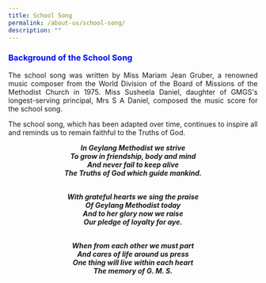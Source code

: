 ```yaml
---
title: School Song
permalink: /about-us/school-song/
description: ""
---
```

<h3 style="color:blue;">Background of the School Song</h3>

<p style="text-align: justify;">The school song was written by Miss Mariam Jean Gruber, a renowned music composer from the World Division of the Board of Missions of the Methodist Church in 1975. Miss Susheela Daniel, daughter of GMGS's longest-serving principal, Mrs S A Daniel, composed the music score for the school song.

</p><p style="text-align: justify;">The school song, which has been adapted over time, continues to inspire all and reminds us to remain faithful to the Truths of God.

</p><center>
<strong><i>In Geylang Methodist we strive </i></strong> <br>
<strong><i>To grow in friendship, body and mind</i></strong> <br>
<strong><i>And never fail to keep alive</i></strong> <br>
<strong><i>The Truths of God which guide mankind. </i></strong> <br><br>

<strong><i>With grateful hearts we sing the praise </i></strong> <br>
<strong><i>Of Geylang Methodist today </i></strong> <br>
<strong><i>And to her glory now we raise </i></strong> <br>
<strong><i>Our pledge of loyalty for aye. </i></strong><br><br>

<strong><i>When from each other we must part </i></strong> <br> 
<strong><i>And cares of life around us press </i></strong> <br>
<strong><i>One thing will live within each heart </i></strong> <br>
<strong><i>The memory of G. M. S. </i></strong></center>